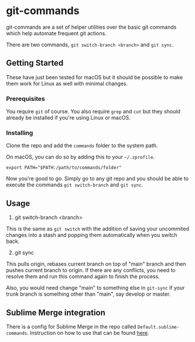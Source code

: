 # git-commands

git-commands are a set of helper utilities over the basic git commands which help automate frequent git actions.

There are two commands, `git switch-branch <branch>` and `git sync`.

## Getting Started

These have just been tested for macOS but it should be possible to make them work for Linux as well with minimal changes.

### Prerequisites

You require `git` of course. You also require `grep` and `cut` but they should already be installed if you're using Linux or macOS.

### Installing

Clone the repo and add the `commands` folder to the system path.

On macOS, you can do so by adding this to your `~/.zprofile`.

```
export PATH="$PATH:/path/to/commands/folder"
```

Now you're good to go. Simply go to any git repo and you should be able to execute the commands `git switch-branch` and `git sync`.

## Usage

1. git switch-branch \<branch>

This is the same as `git switch` with the addition of saving your uncommited changes into a stash and popping them automatically when you switch back.

2. git sync

This pulls origin, rebases current branch on top of "main" branch and then pushes current branch to origin. If there are any conflicts, you need to resolve them and run this command again to finish the process.

Also, you would need change "main" to something else in `git-sync` if your trunk branch is something other than "main", say develop or master.

## Sublime Merge integration

There is a config for Sublime Merge in the repo called `Default.sublime-commands`. Instruction on how to use that can be found [here](https://www.sublimemerge.com/docs/custom_commands).


